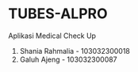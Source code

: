 # TUBES-ALPRO
Aplikasi Medical Check Up
1. Shania Rahmalia - 103032300018
2. Galuh Ajeng - 103032300087
